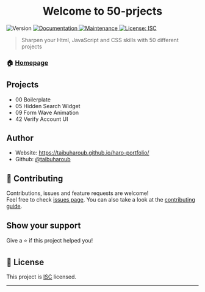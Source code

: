 <h1 align="center">Welcome to 50-prjects</h1>
<p>
  <img alt="Version" src="https://img.shields.io/badge/version-1.0.0-blue.svg?cacheSeconds=2592000" />
  <a href="https://github.com/taibuharoub/50-prjects#readme" target="_blank">
    <img alt="Documentation" src="https://img.shields.io/badge/documentation-yes-brightgreen.svg" />
  </a>
  <a href="https://github.com/taibuharoub/50-prjects/graphs/commit-activity" target="_blank">
    <img alt="Maintenance" src="https://img.shields.io/badge/Maintained%3F-yes-green.svg" />
  </a>
  <a href="https://github.com/taibuharoub/50-prjects/blob/master/LICENSE" target="_blank">
    <img alt="License: ISC" src="https://img.shields.io/github/license/taibuharoub/50-prjects" />
  </a>
</p>

> Sharpen your Html, JavaScript and CSS skills with 50 different projects

### 🏠 [Homepage](https://github.com/taibuharoub/50-prjects#readme)

## Projects
- 00 Boilerplate
- 05 Hidden Search Widget
- 09 Form Wave Animation
- 42 Verify Account UI

## Author

* Website: https://taibuharoub.github.io/haro-portfolio/
* Github: [@taibuharoub](https://github.com/taibuharoub)

## 🤝 Contributing

Contributions, issues and feature requests are welcome!<br />Feel free to check [issues page](https://github.com/taibuharoub/50-prjects/issues). You can also take a look at the [contributing guide](https://github.com/taibuharoub/50-prjects/blob/master/CONTRIBUTING.md).

## Show your support

Give a ⭐️ if this project helped you!

## 📝 License

This project is [ISC](https://github.com/taibuharoub/50-prjects/blob/master/LICENSE) licensed.

***
